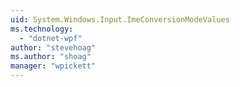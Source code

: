 ```yaml
---
uid: System.Windows.Input.ImeConversionModeValues
ms.technology: 
  - "dotnet-wpf"
author: "stevehoag"
ms.author: "shoag"
manager: "wpickett"
---
```

